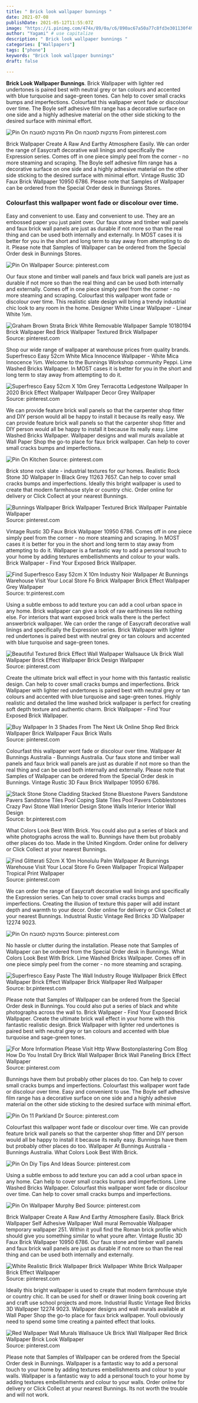 ```yaml
---
title: " Brick look wallpaper bunnings "
date: 2021-07-08
publishDate: 2021-05-12T11:55:07Z
image: "https://i.pinimg.com/474x/89/0a/c6/890ac67a50a77c8fd3e301130f49a6b6.jpg"
author: "Yagami" # use capitalize
description: " Brick look wallpaper bunnings "
categories: ["Wallpapers"]
tags: ["phone"]
keywords: "Brick look wallpaper bunnings"
draft: false

---
```



**Brick Look Wallpaper Bunnings**. Brick Wallpaper with lighter red undertones is paired best with neutral grey or tan colours and accented with blue turquoise and sage-green tones. Can help to cover small cracks bumps and imperfections. Colourfast this wallpaper wont fade or discolour over time. The Boyle self adhesive film range has a decorative surface on one side and a highly adhesive material on the other side sticking to the desired surface with minimal effort.

![Pin On מדבקות למטבח](https://i.pinimg.com/originals/9d/34/ba/9d34ba5f1c88d97ad6d2f2a67c218ec5.jpg "Pin On מדבקות למטבח")
Pin On מדבקות למטבח From pinterest.com


Brick Wallpaper Create A Raw And Earthy Atmosphere Easily. We can order the range of Easycraft decorative wall linings and specifically the Expression series. Comes off in one piece simply peel from the corner - no more steaming and scraping. The Boyle self adhesive film range has a decorative surface on one side and a highly adhesive material on the other side sticking to the desired surface with minimal effort. Vintage Rustic 3D Faux Brick Wallpaper 10950 6786. Please note that Samples of Wallpaper can be ordered from the Special Order desk in Bunnings Stores.

### Colourfast this wallpaper wont fade or discolour over time.

Easy and convenient to use. Easy and convenient to use. They are an embossed paper you just paint over. Our faux stone and timber wall panels and faux brick wall panels are just as durable if not more so than the real thing and can be used both internally and externally. In MOST cases it is better for you in the short and long term to stay away from attempting to do it. Please note that Samples of Wallpaper can be ordered from the Special Order desk in Bunnings Stores.


![Pin On Wallpaper](https://i.pinimg.com/originals/22/76/d5/2276d58ae9f27d2ad38a4d2187d90098.jpg "Pin On Wallpaper")
Source: pinterest.com

Our faux stone and timber wall panels and faux brick wall panels are just as durable if not more so than the real thing and can be used both internally and externally. Comes off in one piece simply peel from the corner - no more steaming and scraping. Colourfast this wallpaper wont fade or discolour over time. This realistic slate design will bring a trendy industrial chic look to any room in the home. Designer White Linear Wallpaper - Linear White ½m.

![Graham Brown Strata Brick White Removable Wallpaper Sample 10180194 Brick Wallpaper Red Brick Wallpaper Textured Brick Wallpaper](https://i.pinimg.com/originals/2c/80/6a/2c806a817ab7b227827e3985bcc640b1.jpg "Graham Brown Strata Brick White Removable Wallpaper Sample 10180194 Brick Wallpaper Red Brick Wallpaper Textured Brick Wallpaper")
Source: pinterest.com

Shop our wide range of wallpaper at warehouse prices from quality brands. Superfresco Easy 52cm White Mica Innocence Wallpaper - White Mica Innocence ½m. Welcome to the Bunnings Workshop community Peppi. Lime Washed Bricks Wallpaper. In MOST cases it is better for you in the short and long term to stay away from attempting to do it.

![Superfresco Easy 52cm X 10m Grey Terracotta Ledgestone Wallpaper In 2020 Brick Effect Wallpaper Wallpaper Decor Grey Wallpaper](https://i.pinimg.com/originals/18/4a/08/184a08a218e276ee1a0eb2c2fd66d12a.jpg "Superfresco Easy 52cm X 10m Grey Terracotta Ledgestone Wallpaper In 2020 Brick Effect Wallpaper Wallpaper Decor Grey Wallpaper")
Source: pinterest.com

We can provide feature brick wall panels so that the carpenter shop fitter and DIY person would all be happy to install it because its really easy. We can provide feature brick wall panels so that the carpenter shop fitter and DIY person would all be happy to install it because its really easy. Lime Washed Bricks Wallpaper. Wallpaper designs and wall murals available at Wall Paper Shop the go-to place for faux brick wallpaper. Can help to cover small cracks bumps and imperfections.

![Pin On Kitchen](https://i.pinimg.com/originals/8f/8b/50/8f8b500a66501aea29247527496c7fe1.jpg "Pin On Kitchen")
Source: pinterest.com

Brick stone rock slate - industrial textures for our homes. Realistic Rock Stone 3D Wallpaper In Black Grey 11263 7657. Can help to cover small cracks bumps and imperfections. Ideally this bright wallpaper is used to create that modern farmhouse style or country chic. Order online for delivery or Click Collect at your nearest Bunnings.

![Bunnings Wallpaper Brick Wallpaper Textured Brick Wallpaper Paintable Wallpaper](https://i.pinimg.com/originals/3b/07/20/3b0720ee31cd1cd99ec0e3bfd15a8454.jpg "Bunnings Wallpaper Brick Wallpaper Textured Brick Wallpaper Paintable Wallpaper")
Source: pinterest.com

Vintage Rustic 3D Faux Brick Wallpaper 10950 6786. Comes off in one piece simply peel from the corner - no more steaming and scraping. In MOST cases it is better for you in the short and long term to stay away from attempting to do it. Wallpaper is a fantastic way to add a personal touch to your home by adding textures embellishments and colour to your walls. Brick Wallpaper - Find Your Exposed Brick Wallpaper.

![Find Superfresco Easy 52cm X 10m Industry Noir Wallpaper At Bunnings Warehouse Visit Your Local Store Fo Brick Wallpaper Brick Effect Wallpaper Grey Wallpaper](https://i.pinimg.com/originals/81/4e/8c/814e8c5bbafc28c209fa1cf152feef53.jpg "Find Superfresco Easy 52cm X 10m Industry Noir Wallpaper At Bunnings Warehouse Visit Your Local Store Fo Brick Wallpaper Brick Effect Wallpaper Grey Wallpaper")
Source: tr.pinterest.com

Using a subtle emboss to add texture you can add a cool urban space in any home. Brick wallpaper can give a look of raw earthiness like nothing else. For interiors that want exposed brick walls there is the perfect answerbrick wallpaper. We can order the range of Easycraft decorative wall linings and specifically the Expression series. Brick Wallpaper with lighter red undertones is paired best with neutral grey or tan colours and accented with blue turquoise and sage-green tones.

![Beautiful Textured Brick Effect Wall Wallpaper Wallsauce Uk Brick Wall Wallpaper Brick Effect Wallpaper Brick Design Wallpaper](https://i.pinimg.com/736x/cf/cd/0c/cfcd0c162d934e4c8927e670cd59b640.jpg "Beautiful Textured Brick Effect Wall Wallpaper Wallsauce Uk Brick Wall Wallpaper Brick Effect Wallpaper Brick Design Wallpaper")
Source: pinterest.com

Create the ultimate brick wall effect in your home with this fantastic realistic design. Can help to cover small cracks bumps and imperfections. Brick Wallpaper with lighter red undertones is paired best with neutral grey or tan colours and accented with blue turquoise and sage-green tones. Highly realistic and detailed the lime washed brick wallpaper is perfect for creating soft depth texture and authentic charm. Brick Wallpaper - Find Your Exposed Brick Wallpaper.

![Buy Wallpaper In 3 Shades From The Next Uk Online Shop Red Brick Wallpaper Brick Wallpaper Faux Brick Walls](https://i.pinimg.com/originals/c6/5f/14/c65f14750815899fe22be83392d85126.jpg "Buy Wallpaper In 3 Shades From The Next Uk Online Shop Red Brick Wallpaper Brick Wallpaper Faux Brick Walls")
Source: pinterest.com

Colourfast this wallpaper wont fade or discolour over time. Wallpaper At Bunnings Australia - Bunnings Australia. Our faux stone and timber wall panels and faux brick wall panels are just as durable if not more so than the real thing and can be used both internally and externally. Please note that Samples of Wallpaper can be ordered from the Special Order desk in Bunnings. Vintage Rustic 3D Faux Brick Wallpaper 10950 6786.

![Stack Stone Stone Cladding Stacked Stone Bluestone Pavers Sandstone Pavers Sandstone Tiles Pool Coping Slate Tiles Pool Pavers Cobblestones Crazy Pavi Stone Wall Interior Design Stone Walls Interior Interior Wall Design](https://i.pinimg.com/originals/97/bb/82/97bb8223261e17691071e85e4157fdd1.jpg "Stack Stone Stone Cladding Stacked Stone Bluestone Pavers Sandstone Pavers Sandstone Tiles Pool Coping Slate Tiles Pool Pavers Cobblestones Crazy Pavi Stone Wall Interior Design Stone Walls Interior Interior Wall Design")
Source: br.pinterest.com

What Colors Look Best With Brick. You could also put a series of black and white photographs across the wall to. Bunnings have them but probably other places do too. Made in the United Kingdom. Order online for delivery or Click Collect at your nearest Bunnings.

![Find Glitterati 52cm X 10m Honolulu Palm Wallpaper At Bunnings Warehouse Visit Your Local Store Fo Green Wallpaper Tropical Wallpaper Tropical Print Wallpaper](https://i.pinimg.com/170x/27/fc/6f/27fc6faf7dfb221160fd4ea4e5e8aa35--palm-wallpaper-warehouse.jpg "Find Glitterati 52cm X 10m Honolulu Palm Wallpaper At Bunnings Warehouse Visit Your Local Store Fo Green Wallpaper Tropical Wallpaper Tropical Print Wallpaper")
Source: pinterest.com

We can order the range of Easycraft decorative wall linings and specifically the Expression series. Can help to cover small cracks bumps and imperfections. Creating the illusion of texture this paper will add instant depth and warmth to your decor. Order online for delivery or Click Collect at your nearest Bunnings. Industrial Rustic Vintage Red Bricks 3D Wallpaper 12274 9023.

![Pin On מדבקות למטבח](https://i.pinimg.com/originals/9d/34/ba/9d34ba5f1c88d97ad6d2f2a67c218ec5.jpg "Pin On מדבקות למטבח")
Source: pinterest.com

No hassle or clutter during the installation. Please note that Samples of Wallpaper can be ordered from the Special Order desk in Bunnings. What Colors Look Best With Brick. Lime Washed Bricks Wallpaper. Comes off in one piece simply peel from the corner - no more steaming and scraping.

![Superfresco Easy Paste The Wall Industry Rouge Wallpaper Brick Effect Wallpaper Brick Effect Wallpaper Brick Wallpaper Red Wallpaper](https://i.pinimg.com/originals/f8/8e/66/f88e667ba51d96277ae715be209370c8.jpg "Superfresco Easy Paste The Wall Industry Rouge Wallpaper Brick Effect Wallpaper Brick Effect Wallpaper Brick Wallpaper Red Wallpaper")
Source: br.pinterest.com

Please note that Samples of Wallpaper can be ordered from the Special Order desk in Bunnings. You could also put a series of black and white photographs across the wall to. Brick Wallpaper - Find Your Exposed Brick Wallpaper. Create the ultimate brick wall effect in your home with this fantastic realistic design. Brick Wallpaper with lighter red undertones is paired best with neutral grey or tan colours and accented with blue turquoise and sage-green tones.

![For More Information Please Visit Http Www Bostonplastering Com Blog How Do You Install Dry Brick Wall Wallpaper Brick Wall Paneling Brick Effect Wallpaper](https://i.pinimg.com/600x315/c5/d6/ab/c5d6ab08a11c9bf961386aa856a78bef.jpg "For More Information Please Visit Http Www Bostonplastering Com Blog How Do You Install Dry Brick Wall Wallpaper Brick Wall Paneling Brick Effect Wallpaper")
Source: pinterest.com

Bunnings have them but probably other places do too. Can help to cover small cracks bumps and imperfections. Colourfast this wallpaper wont fade or discolour over time. Easy and convenient to use. The Boyle self adhesive film range has a decorative surface on one side and a highly adhesive material on the other side sticking to the desired surface with minimal effort.

![Pin On 11 Parkland Dr](https://i.pinimg.com/originals/d4/4a/a5/d44aa5a2ab53ba03709d5b32c3763f45.jpg "Pin On 11 Parkland Dr")
Source: pinterest.com

Colourfast this wallpaper wont fade or discolour over time. We can provide feature brick wall panels so that the carpenter shop fitter and DIY person would all be happy to install it because its really easy. Bunnings have them but probably other places do too. Wallpaper At Bunnings Australia - Bunnings Australia. What Colors Look Best With Brick.

![Pin On Diy Tips And Ideas](https://i.pinimg.com/originals/1b/5f/ff/1b5fffffa8031508f269d598046951a7.jpg "Pin On Diy Tips And Ideas")
Source: pinterest.com

Using a subtle emboss to add texture you can add a cool urban space in any home. Can help to cover small cracks bumps and imperfections. Lime Washed Bricks Wallpaper. Colourfast this wallpaper wont fade or discolour over time. Can help to cover small cracks bumps and imperfections.

![Pin On Wallpaper Murphy Bed](https://i.pinimg.com/originals/a1/bc/5f/a1bc5fbf49911c9f85715f89e9032a99.png "Pin On Wallpaper Murphy Bed")
Source: pinterest.com

Brick Wallpaper Create A Raw And Earthy Atmosphere Easily. Black Brick Wallpaper Self Adhesive Wallpaper Wall mural Removable Wallpaper temporary wallpaper 251. Within it youll find the Roman brick profile which should give you something similar to what youre after. Vintage Rustic 3D Faux Brick Wallpaper 10950 6786. Our faux stone and timber wall panels and faux brick wall panels are just as durable if not more so than the real thing and can be used both internally and externally.

![White Realistic Brick Wallpaper Brick Wallpaper White Brick Wallpaper Brick Effect Wallpaper](https://i.pinimg.com/originals/0f/3d/3d/0f3d3d36d53f16ad07d002733491116b.jpg "White Realistic Brick Wallpaper Brick Wallpaper White Brick Wallpaper Brick Effect Wallpaper")
Source: pinterest.com

Ideally this bright wallpaper is used to create that modern farmhouse style or country chic. It can be used for shelf or drawer lining book covering art and craft use school projects and more. Industrial Rustic Vintage Red Bricks 3D Wallpaper 12274 9023. Wallpaper designs and wall murals available at Wall Paper Shop the go-to place for faux brick wallpaper. Youll obviously need to spend some time creating a painted effect that looks.

![Red Wallpaper Wall Murals Wallsauce Uk Brick Wall Wallpaper Red Brick Wallpaper Brick Look Wallpaper](https://i.pinimg.com/474x/89/0a/c6/890ac67a50a77c8fd3e301130f49a6b6.jpg "Red Wallpaper Wall Murals Wallsauce Uk Brick Wall Wallpaper Red Brick Wallpaper Brick Look Wallpaper")
Source: pinterest.com

Please note that Samples of Wallpaper can be ordered from the Special Order desk in Bunnings. Wallpaper is a fantastic way to add a personal touch to your home by adding textures embellishments and colour to your walls. Wallpaper is a fantastic way to add a personal touch to your home by adding textures embellishments and colour to your walls. Order online for delivery or Click Collect at your nearest Bunnings. Its not worth the trouble and will not work.

